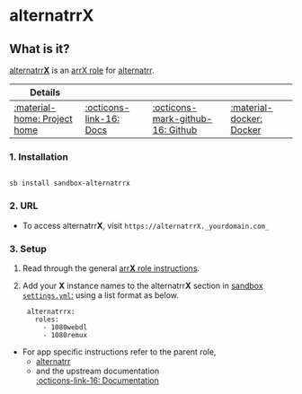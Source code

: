 # alternatrr**X**

## What is it?

[alternatrr**X**](https://www.github.com/TheUltimateC0der/alternatrr) is an [arrX role](arrx) for [alternatrr](/sandbox/apps/alternatrr).

| Details     |             |             |             |
|-------------|-------------|-------------|-------------|
| [:material-home: Project home ](https://www.github.com/TheUltimateC0der/alternatrr) | [:octicons-link-16: Docs](https://www.github.com/TheUltimateC0der/alternatrr) | [:octicons-mark-github-16: Github](https://www.github.com/TheUltimateC0der/alternatrr) | [:material-docker: Docker ](https://hub.docker.com/r/theultimatecoder/alternatrr)|

### 1. Installation

``` shell

sb install sandbox-alternatrrx

```

### 2. URL

- To access alternatrr**X**, visit `https://alternatrrX._yourdomain.com_`

### 3. Setup

1. Read through the general [arr**X** role instructions](arrx).

2. Add your **X** instance names to the alternatrr**X** section in [sandbox `settings.yml`:](/sandbox/settings) using a list format as below.

   ``` { .yaml }
    alternatrrx:
      roles:
        - 1080webdl
        - 1080remux
   ```

- For app specific instructions refer to the parent role,
     - [alternatrr](/sandbox/apps/alternatrr)<Br/>
     - and the upstream documentation <BR/>
       [:octicons-link-16: Documentation ](https://www.github.com/TheUltimateC0der/alternatrr)
